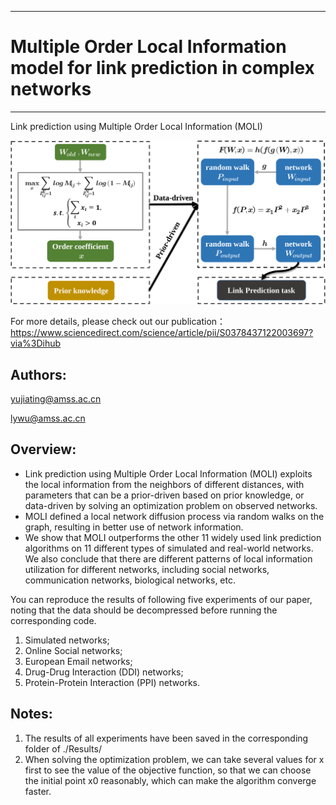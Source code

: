 ----------------------------------------------------------------------------
# Multiple Order Local Information model for link prediction in complex networks
----------------------------------------------------------------------------
Link prediction using Multiple Order Local Information (MOLI)

![pipeline](pipeline.svg)

For more details, please check out our publication：https://www.sciencedirect.com/science/article/pii/S0378437122003697?via%3Dihub

## Authors:
yujiating@amss.ac.cn

lywu@amss.ac.cn


## Overview:
- Link prediction using Multiple Order Local Information (MOLI) exploits the local information from the neighbors of different distances, with parameters that can be a prior-driven based on prior knowledge, or data-driven by solving an optimization problem on observed networks. 
- MOLI defined a local network diffusion process via random walks on the graph, resulting in better use of network information.
- We show that MOLI outperforms the other 11 widely used link prediction algorithms on 11 different types of simulated and real-world networks. We also conclude that there are different patterns of local information utilization for different networks, including social networks, communication 
networks, biological networks, etc.

You can reproduce the results of following five experiments of our paper, noting that the data should be decompressed before running the corresponding code.

1. Simulated networks;
2. Online Social networks;
3. European Email networks;
4. Drug-Drug Interaction (DDI) networks;
5. Protein-Protein Interaction (PPI) networks.


## Notes: 
1. The results of all experiments have been saved in the corresponding folder of  ./Results/
2. When solving the optimization problem, we can take several values for x first to see the value of the objective function, so that we can choose the initial point x0 reasonably, which can make the algorithm converge faster.
